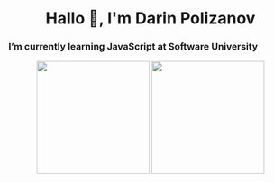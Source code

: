 <h1 align="center">Hallo 👋, I'm Darin Polizanov</h1>

<h3>I’m currently learning JavaScript at Software University</h3>

<p align="center">
   <img src="https://github-readme-stats.vercel.app/api/top-langs/?username=polizanov&layout=compact" height="200px" >
   <img src="https://github-readme-stats.vercel.app/api?username=polizanov&count_private=true&show_icons=true" height="200px" >
</p>